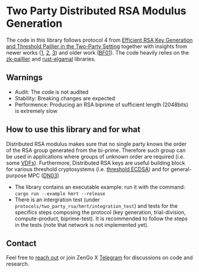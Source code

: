 # Two Party Distributed RSA Modulus Generation

The code in this library follows protocol 4 from [Efficient RSA Key Generation and Threshold Paillier in the Two-Party Setting](https://eprint.iacr.org/2011/494.pdf) together with insights from newer works ([1](https://eprint.iacr.org/2018/577.pdf), [2](https://eprint.iacr.org/2020/370.pdf), [3](https://eprint.iacr.org/2020/374)) and older work ([BF01](https://crypto.stanford.edu/~dabo/pubs/papers/sharing.ps)). The code heavily relies on the [zk-paillier](https://github.com/ZenGo-X/zk-paillier) and [rust-elgamal](https://github.com/ZenGo-X/rust-elgamal) libraries.

## Warnings
- Audit: The code is not audited
- Stability: Breaking changes are expected
- Performence: Producing an RSA biprime of sufficient length (2048bits) is extremely slow


## How to use this library and for what
Distributed RSA modulus makes sure that no single party knows the order of the RSA group generated from the bi-prime. Therefore such group can be used in applications where groups of unknown order are required (i.e. some [VDFs](https://eprint.iacr.org/2018/601.pdf)). Furthermore, Distributed RSA keys are useful building block for various threshold cryptosystems (i.e. [threshold ECDSA](https://eprint.iacr.org/2016/013.pdf)) and for general-purpose MPC ([DN03](https://iacr.org/archive/crypto2003/27290247/27290247.ps))

- The library contains an executable example: run it with the command: `cargo run --example hmrt --release` 
- There is an intergration test (under `protocols/two_party_rsa/hmrt/integration_test`) and tests for the specifics steps composing the protocol (key generation, trial-division, compute-product, biprime-test). It is recommended to follow the steps in the tests (note that network is not implemented yet).   


## Contact
Feel free to [reach out](mailto:omer@kzencorp.com) or join ZenGo X [Telegram](https://t.me/zengo_x) for discussions on code and research.
